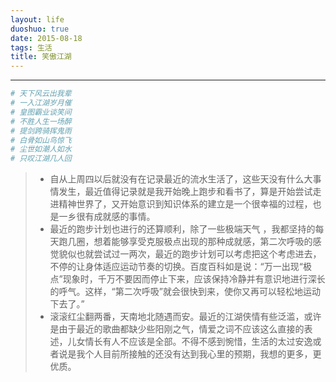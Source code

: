 ```yaml
---
layout: life
duoshuo: true
date: 2015-08-18
tags: 生活
title: 笑傲江湖
---
```


*******

>
```python
# 天下风云出我辈
# 一入江湖岁月催
# 皇图霸业谈笑间
# 不胜人生一场醉
# 提剑跨骑挥鬼雨
# 白骨如山鸟惊飞
# 尘世如潮人如水
# 只叹江湖几人回
```

> * 自从上周四以后就没有在记录最近的流水生活了，这些天没有什么大事情发生，最近值得记录就是我开始晚上跑步和看书了，算是开始尝试走进精神世界了，又开始意识到知识体系的建立是一个很幸福的过程，也是一乡很有成就感的事情。
> * 最近的跑步计划也进行的还算顺利，除了一些极端天气 ，我都坚持的每天跑几圈，想着能够享受克服极点出现的那种成就感，第二次呼吸的感觉貌似也就尝试过一两次，最近的跑步计划可以考虑把这个考虑进去，不停的让身体适应运动节奏的切换。百度百科如是说：“万一出现“极点”现象时，千万不要因而停止下来，应该保持冷静并有意识地进行深长的呼气。这样，“第二次呼吸”就会很快到来，使你又再可以轻松地运动下去了。”
> * 滚滚红尘翻两番，天南地北随遇而安。最近的江湖侠情有些泛滥，或许是由于最近的歌曲都缺少些阳刚之气，情爱之词不应该这么直接的表述，儿女情长有人不应该是全部。不得不感到惋惜，生活的太过安逸或者说是我个人目前所接触的还没有达到我心里的预期，我想的更多，更优质。

